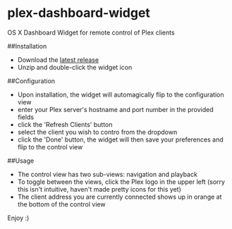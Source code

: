 plex-dashboard-widget
=====================

OS X Dashboard Widget for remote control of Plex clients

##Installation

- Download the [latest release](https://github.com/discgolfer1138/plex-dashboard-widget/releases/)
- Unzip and double-click the widget icon

##Configuration
- Upon installation, the widget will automagically flip to the configuration view
- enter your Plex server's hostname and port number in the provided fields
- click the 'Refresh Clients' button
- select the client you wish to contro from the dropdown
- click the 'Done' button, the widget will then save your preferences and flip to the control view

##Usage
- The control view has two sub-views: navigation and playback
- To toggle between the views, click the Plex logo in the upper left (sorry this isn't intuitive, haven't made pretty icons for this yet)
- The client address you are currently connected shows up in orange at the bottom of the control view

Enjoy :)
